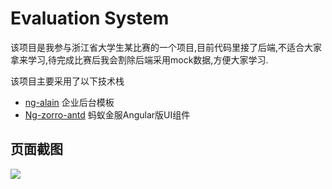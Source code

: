 # Evaluation System

该项目是我参与浙江省大学生某比赛的一个项目,目前代码里接了后端,不适合大家拿来学习,待完成比赛后我会割除后端采用mock数据,方便大家学习.

该项目主要采用了以下技术栈
+ [ng-alain](https://github.com/cipchk/ng-alain) 企业后台模板
+ [Ng-zorro-antd](https://github.com/NG-ZORRO/ng-zorro-antd) 蚂蚁金服Angular版UI组件

 
## 页面截图

![](https://github.com/Eve-1995/evaluation-system/blob/es-branch/src/assets/img/project_picture/1.png)